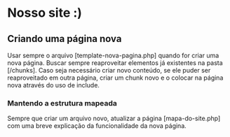 # Nosso site :)

## Criando uma página nova

Usar sempre o arquivo [template-nova-pagina.php] quando for criar uma nova página. Buscar sempre reaproveitar elementos já existentes na pasta [/chunks]. Caso seja necessário criar novo conteúdo, se ele puder ser reaproveitado em outra página, criar um chunk novo e o colocar na página nova através do uso de include.

### Mantendo a estrutura mapeada

Sempre que criar um arquivo novo, atualizar a página [mapa-do-site.php] com uma breve explicação da funcionalidade da nova página.
